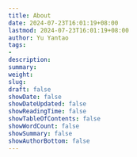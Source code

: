 ```yaml
---
title: About
date: 2024-07-23T16:01:19+08:00
lastmod: 2024-07-23T16:01:19+08:00
author: Yu Yantao
tags:
- 
description: 
summary: 
weight:
slug: 
draft: false
showDate: false
showDateUpdated: false
showReadingTime: false
showTableOfContents: false
showWordCount: false
showSummary: false
showAuthorBottom: false
---
```

